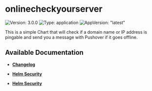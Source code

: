 # onlinecheckyourserver

![Version: 3.0.0](https://img.shields.io/badge/Version-3.0.0-informational?style=flat-square) ![Type: application](https://img.shields.io/badge/Type-application-informational?style=flat-square) ![AppVersion: "latest"](https://img.shields.io/badge/AppVersion-"latest"-informational?style=flat-square)

This is a simple Chart that will check if a domain name or IP address is pingable and send you a message with Pushover if it goes offline.

## Available Documentation

- [**Changelog**](CHANGELOG)

- [**Helm Security**](container-security)

- [**Helm Security**](helm-security)

